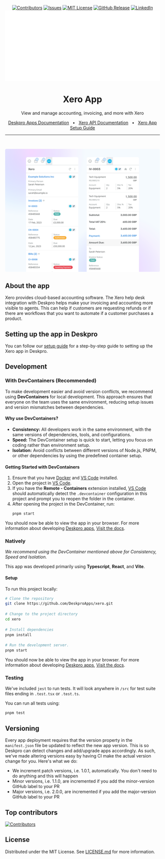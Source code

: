 <div align="center">
  <a target="_blank" href=""><img src="https://img.shields.io/github/contributors/deskproapps/xero.svg?style=for-the-badge" alt="Contributors" /></a>
  <a target="_blank" href="https://github.com/deskproapps/xero/issues"><img src="https://img.shields.io/github/issues/deskproapps/xero.svg?style=for-the-badge" alt="Issues" /></a>
  <a target="_blank" href="https://github.com/deskproapps/xero/blob/master/LICENSE.md"><img src="https://img.shields.io/github/license/deskproapps/xero.svg?style=for-the-badge" alt="MIT License" /></a>
  <a target="_blank" href="https://github.com/deskproapps/xero/releases"><img src="https://img.shields.io/github/v/release/deskproapps/xero?style=for-the-badge" alt="GitHub Release" /></a>
  <a target="_blank" href="https://www.linkedin.com/company/deskpro"><img src="https://img.shields.io/badge/-LinkedIn-black.svg?style=for-the-badge&logo=linkedin&colorB=555" alt="LinkedIn" /></a>

  <img src="readme.svg">
</div>

<div align="center">
  <h1>Xero App</h1>
  <p>View and manage accounting, invoicing, and more with Xero</p>
  <a href="https://support.deskpro.com/ga/guides/developers/anatomy-of-an-app" target="_blank">Deskpro Apps Documentation</a>
  <span>&nbsp;&nbsp;•&nbsp;&nbsp;</span>
  <a href="https://developer.xero.com/documentation/api/accounting/overview" target="_blank">Xero API Documentation</a>
  <span>&nbsp;&nbsp;•&nbsp;&nbsp;</span>
  <a href="./SETUP.md" target="_blank">Xero App Setup Guide</a>
  <br />
  <hr />
  <br />
</div>

![Screenshot of the Xero App](./docs/readme/app-screenshot.png)

## **About the app**
Xero provides cloud-based accounting software. The Xero help desk integration with Deskpro helps make your invoicing and accounting more visible to agents. This can help if customers are requesting refunds or if there are workflows that you want to automate if a customer purchases a product.

## **Setting up the app in Deskpro**
You can follow our [setup guide](./SETUP.md) for a step-by-step guide to setting up the Xero app in Deskpro.

## Development

### With DevContainers (Recommended)
To make development easier and avoid version conflicts, we recommend using **DevContainers** for local development. This approach ensures that everyone on the team uses the same environment, reducing setup issues and version mismatches between dependencies.

#### Why use DevContainers?
- **Consistency:** All developers work in the same environment, with the same versions of dependencies, tools, and configurations.
- **Speed:** The DevContainer setup is quick to start, letting you focus on coding rather than environment setup.
- **Isolation:** Avoid conflicts between different versions of Node.js, PNPM, or other dependencies by using the predefined container setup.

#### Getting Started with DevContainers
1. Ensure that you have [Docker](https://www.docker.com/get-started) and [VS Code](https://code.visualstudio.com/) installed.
2. Open the project in [VS Code](https://code.visualstudio.com/).
3. If you have the **Remote - Containers** extension installed, [VS Code](https://code.visualstudio.com/) should automatically detect the `.devcontainer` configuration in this project and prompt you to reopen the folder in the container.
4. After opening the project in the DevContainer, run:
   ```bash
   pnpm start
   ```

You should now be able to view the app in your browser. For more information about developing [Deskpro apps](https://www.deskpro.com/apps), [Visit the docs](https://support.deskpro.com/ga/guides/developers/anatomy-of-an-app).

### Natively
_We recommend using the DevContainer mentioned above for Consistency, Speed and Isolation._

This app was developed primarily using **Typescript**, **React**, and **Vite**.

#### Setup
To run this project locally:

 ```bash
# Clone the repository
git clone https://github.com/DeskproApps/xero.git

# Change to the project directory
cd xero

# Install dependencies
pnpm install

# Run the development server.
pnpm start
```

You should now be able to view the app in your browser. For more information about developing [Deskpro apps](https://www.deskpro.com/apps), [Visit the docs](https://support.deskpro.com/ga/guides/developers/anatomy-of-an-app).

### Testing
We've included `jest` to run tests. It will look anywhere in `/src` for test suite files ending in `.test.tsx` or `.test.ts`.

You can run all tests using:

```bash
pnpm test
```

## Versioning
Every app deployment requires that the version property in the `manifest.json` file be updated to reflect the new app version. This is so Deskpro can detect changes and add/upgrade apps accordingly. As such, we've made altering versions easy by having CI make the actual version change for you. Here's what we do:

* We increment patch versions, i.e. 1.0.1, automatically. You don't need to do anything and this will happen
* Minor versions, i.e. 1.1.0, are incremented if you add the minor-version GitHub label to your PR
* Major versions, i.e. 2.0.0, are incremented if you add the major-version GitHub label to your PR

## Top contributors
[![Contributors](https://contrib.rocks/image?repo=deskproapps/xero)](https://github.com/deskproapps/xero/graphs/contributors)


## License
Distributed under the MIT License. See [LICENSE.md](LICENSE.md) for more information.


